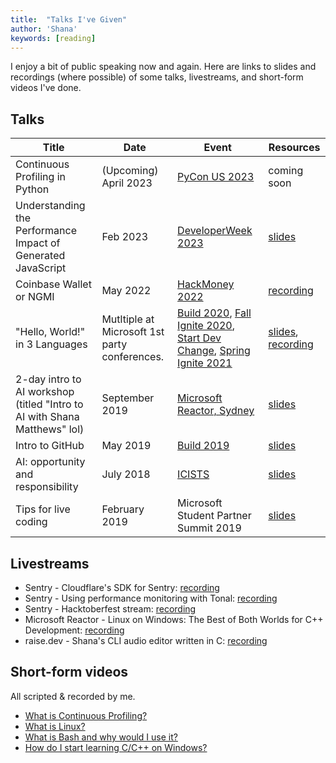 ```yaml
---
title:  "Talks I've Given"
author: 'Shana'
keywords: [reading]
---
```


I enjoy a bit of public speaking now and again. Here are links to slides and recordings (where possible) of some talks, livestreams, and short-form videos I've done.

## Talks

|Title|Date|Event|Resources|
|-|-|-|-|
|Continuous Profiling in Python|(Upcoming) April 2023|[PyCon US 2023](https://us.pycon.org/2023/schedule/presentation/153/)|coming soon|
|Understanding the Performance Impact of Generated JavaScript|Feb 2023|[DeveloperWeek 2023](https://www.developerweek.com/events/)|[slides](https://github.com/shanamatthews/talks/blob/main/DeveloperWeek%202023.pdf)|
|Coinbase Wallet or NGMI|May 2022|[HackMoney 2022](https://hackathon.money/)|[recording](https://www.youtube.com/watch?v=pS-6aIPOyMg&ab_channel=ETHGlobal)|
|"Hello, World!" in 3 Languages|Mutltiple at Microsoft 1st party conferences. |[Build 2020](https://learn.microsoft.com/en-us/events/build-2020/), [Fall Ignite 2020](https://news.microsoft.com/ignite-2020-book-of-news/), [Start Dev Change](https://learn.microsoft.com/en-us/events/start-dev-change-start-dev-change/), [Spring Ignite 2021](https://learn.microsoft.com/en-us/events/ignite-mar-2021/)|[slides](https://github.com/shanamatthews/talks/blob/main/hello-world-3-langugages.pdf), [recording](https://www.youtube.com/watch?v=a0skgSKouUA&ab_channel=MicrosoftDeveloper)|
|2-day intro to AI workshop (titled "Intro to AI with Shana Matthews" lol)|September 2019|[Microsoft Reactor, Sydney](https://developer.microsoft.com/en-us/reactor/)|[slides](https://github.com/shanamatthews/talks/blob/main/ai-workshop.pdf)|
|Intro to GitHub|May 2019|[Build 2019](https://insider.windows.com/en-us/articles/microsoft-build-2019-sessions)|[slides](https://github.com/shanamatthews/talks/blob/main/build_github.pdf)|
|AI: opportunity and responsibility|July 2018|[ICISTS](http://www.icists.org/)|[slides](https://github.com/shanamatthews/talks/blob/main/KAIST_final.pdf)|
|Tips for live coding|February 2019|Microsoft Student Partner Summit 2019|[slides](https://github.com/shanamatthews/talks/blob/main/live_coding_tips.pdf)|

## Livestreams

- Sentry - Cloudflare's SDK for Sentry: [recording](https://www.youtube.com/watch?v=gH8NMKxRfrQ&ab_channel=Sentry)
- Sentry - Using performance monitoring with Tonal: [recording](https://www.youtube.com/watch?v=88kpIKAP5xQ&ab_channel=Sentry)
- Sentry - Hacktoberfest stream: [recording](https://www.youtube.com/watch?v=6uo6uVmwxIQ&ab_channel=Sentry)
- Microsoft Reactor - Linux on Windows: The Best of Both Worlds for C++ Development: [recording](https://www.youtube.com/watch?v=wW6l1B6X4RQ&t=864s&ab_channel=MicrosoftReactor)
- raise.dev - Shana's CLI audio editor written in C: [recording](https://www.youtube.com/watch?v=a0skgSKouUA&ab_channel=MicrosoftDeveloper)

## Short-form videos

All scripted & recorded by me.

- [What is Continuous Profiling?](https://www.youtube.com/watch?v=ZR62MvVdu50&ab_channel=Sentry)
- [What is Linux?](https://www.youtube.com/watch?v=jx5I-8_arqM&ab_channel=WindowsDeveloper)
- [What is Bash and why would I use it?](https://www.youtube.com/watch?v=ig5y1nwylSU&ab_channel=WindowsDeveloper)
- [How do I start learning C/C++ on Windows?](https://www.youtube.com/watch?v=EWmKmwogfh4&ab_channel=WindowsDeveloper)
